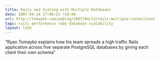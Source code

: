 ```yaml
---
title: Rails and Scaling with Multiple Databases
date: 2007-04-14 17:06:21 +10:00
url: http://tomayko.com/weblog/2007/04/13/rails-multiple-connections
tags: rails performance ruby database scalability
layout: link
---
```

"Ryan Tomayko explains how his team spreads a high traffic Rails application across five separate PostgreSQL databases by giving each client their own schema"
